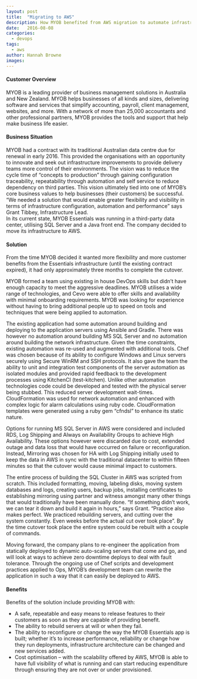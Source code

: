 ```yaml
---
layout: post
title:  "Migrating to AWS"
description: How MYOB benefited from AWS migration to automate infrastructure, provide self-servicing & reduce costs
date:   2016-08-08
categories:
  - devops
tags:
  - aws
author: Hannah Browne
images:
---
```


#### Customer Overview
MYOB is a leading provider of business management solutions in Australia and New Zealand. MYOB helps businesses of all kinds and sizes, delivering software and services that simplify accounting, payroll, client management, websites, and more. With a network of more than 25,000 accountants and other professional partners, MYOB provides the tools and support that help make business life easier.

#### Business Situation
MYOB had a contract with its traditional Australian data centre due for renewal in early 2016. This provided the organisations with an opportunity to innovate and seek out infrastructure improvements to provide delivery teams more control of their environments. The vision was to reduce the cycle time of “concepts to production” through gaining configuration traceability, repeatability through automation and self service to reduce dependency on third parties. This vision ultimately tied into one of MYOB’s core business values to help businesses (their customers) be successful. “We needed a solution that would enable greater flexibility and visibility in terms of infrastructure configuration, automation and performance” says Grant Tibbey, Infrastructure Lead.   
In its current state, MYOB Essentials was running in a third-party data center, utilising SQL Server and a Java front end. The company decided to move its infrastructure to AWS. 


#### Solution

From the time MYOB decided it wanted more flexibility and more customer benefits from the Essentials infrastructure (until the existing contract expired), it had only approximately three months to complete the cutover.  

MYOB formed a team using existing in house DevOps skills but didn’t have enough capacity to meet the aggressive deadlines. MYOB utilises a wide range of technologies, and Cevo were able to offer skills and availability with minimal onboarding requirements. MYOB was looking for experience without having to bring additional people up to speed on tools and techniques that were being applied to automation. 

The existing application had some automation around building and deploying to the application servers using Ansible and Gradle. There was however no automation around building MS SQL Server and no automation around building the network infrastructure. Given the time constraints, existing automation was re-used and augmented with additional tools. Chef was chosen because of its ability to configure Windows and Linux servers securely using Secure WinRM and SSH protocols. It also gave the team the ability to unit and integration test components of the server automation as isolated modules and provided rapid feedback to the development processes using KitchenCI (test-kitchen). Unlike other automation technologies code could be developed and tested with the physical server being stubbed. This reduced server development wait-times. CloudFormation was used for network automation and enhanced with complex logic for alarm calculations using ruby code. CloudFormation templates were generated using a ruby gem “cfndsl” to enhance its static nature.   

Options for running MS SQL Server in AWS were considered and included RDS, Log Shipping and Always on Availability Groups to achieve High Availability. These options however were discarded due to cost, extended outage and data loss that would have occurred on failure or reconfiguration. Instead, Mirroring was chosen for HA with Log Shipping initially used to keep the data in AWS in sync with the traditional datacenter to within fifteen minutes so that the cutover would cause minimal impact to customers.  

The entire process of building the SQL Cluster in AWS was scripted from scratch. This included formatting, moving, labeling disks, moving system databases and logs, creating users, backup jobs, installing certificates to establishing mirroring using partner and witness amongst many other things that would traditionally have been manually done. “If something didn’t work, we can tear it down and build it again in hours,” says Grant. “Practice also makes perfect. We practiced rebuilding servers, and cutting over the system constantly. Even weeks before the actual cut over took place”. By the time cutover took place the entire system could be rebuilt with a couple of commands.

Moving forward, the company plans to re-engineer the application from statically deployed to dynamic auto-scaling servers that come and go, and will look at ways to achieve zero downtime deploys to deal with fault tolerance.  Through the ongoing use of Chef scripts and development practices applied to Ops, MYOB’s development team can rewrite the application in such a way that it can easily be deployed to AWS.


#### Benefits

Benefits of the solution include providing MYOB with: 

* A safe, repeatable and easy means to release features to their customers as soon as they are capable of providing benefit.
* The ability to rebuild servers at will or when they fail.
* The ability to reconfigure or change the way the MYOB Essentials app is built; whether it’s to increase performance, reliability or change how they run deployments, infrastructure architecture can be changed and new services added.
* Cost optimisation – with the scalability offered by AWS, MYOB is able to have full visibility of what is running and can start reducing expenditure through ensuring they are not over or under provisioned.  
